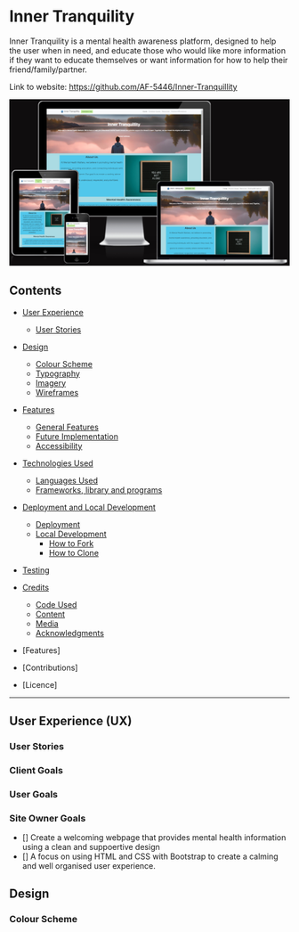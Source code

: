 # Inner Tranquility
Inner Tranquility is a mental health awareness platform, designed to help the user when in need, and educate those who would like more information if they want to educate themselves or want information for how to help their friend/family/partner.

Link to website: https://github.com/AF-5446/Inner-Tranquillity

![amiresponsive](docs/am-i-responsive-webp.png)

## Contents
* [User Experience](#user-experience-ux)
    * [User Stories](#user-stories)

* [Design](#design)
    * [Colour Scheme](#color-scheme)
    * [Typography](#typograhy)
    * [Imagery](#imagery)
    * [Wireframes](#wireframes)

* [Features](#features)
    * [General Features]()
    * [Future Implementation]()
    * [Accessibility]()

* [Technologies Used](#techused)
    * [Languages Used](#langused)
    * [Frameworks, library and programs](#frame-lib-prog)

* [Deployment and Local Development](#dep-local-dep)
    * [Deployment](#deploy)
    * [Local Development](#loc-dev)
        * [How to Fork](#how-to-clone)
        * [How to Clone](#how-to-fork)

* [Testing](#testing)

* [Credits](#credits)
    * [Code Used](#code-used)
    * [Content](#content)
    * [Media](#media)
    * [Acknowledgments](#acknowledgments)

* [Features]
* [Contributions]
* [Licence]

---

## User Experience (UX)

### User Stories

### Client Goals

### User Goals

### Site Owner Goals

- [] Create a welcoming webpage that provides mental health information using a clean and suppoertive design
- [] A focus on using HTML and CSS with Bootstrap to create a calming and well organised user experience.

## Design

### Colour Scheme